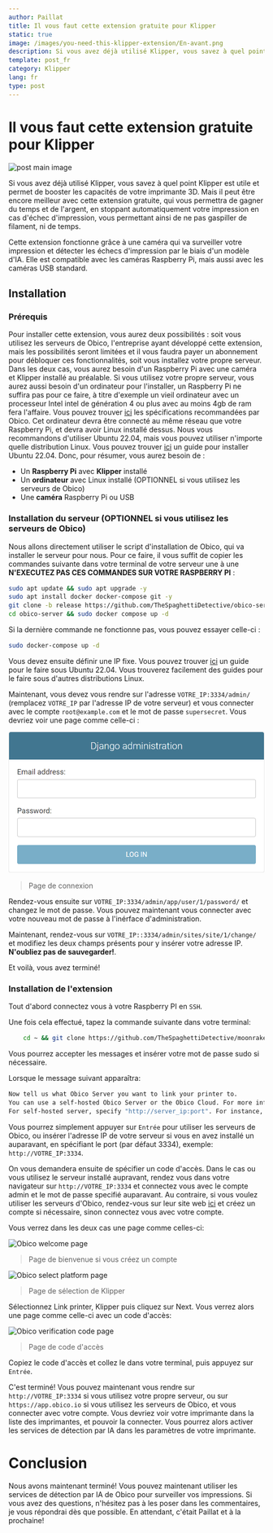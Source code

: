 ```yaml
---
author: Paillat
title: Il vous faut cette extension gratuite pour Klipper
static: true
image: /images/you-need-this-klipper-extension/En-avant.png
description: Si vous avez déjà utilisé Klipper, vous savez à quel point c'est utile. Mais il peut être encore meilleur avec cette extension gratuite.
template: post_fr
category: Klipper
lang: fr
type: post
---
```

# Il vous faut cette extension gratuite pour Klipper

<img src="<!-- image -->" alt="post main image" class="post-main-image">

Si vous avez déjà utilisé Klipper, vous savez à quel point Klipper est utile et permet de booster les capacités de votre imprimante 3D. Mais il peut être encore meilleur avec cette extension gratuite, qui vous permettra de gagner du temps et de l'argent, en stoppant automatiquement votre impression en cas d'échec d'impression, vous permettant ainsi de ne pas gaspiller de filament, ni de temps.

Cette extension fonctionne grâce à une caméra qui va surveiller votre impression et détecter les échecs d'impression par le biais d'un modèle d'IA. Elle est compatible avec les caméras Raspberry Pi, mais aussi avec les caméras USB standard.

## Installation

### Prérequis
Pour installer cette extension, vous aurez deux possibilités : soit vous utilisez les serveurs de Obico, l'entreprise ayant développé cette extension, mais les possibilités seront limitées et il vous faudra payer un abonnement pour débloquer ces fonctionnalités, soit vous installez votre propre serveur. Dans les deux cas, vous aurez besoin d'un Raspberry Pi avec une caméra et Klipper installé au préalable. Si vous utilisez votre propre serveur, vous aurez aussi besoin d'un ordinateur pour l'installer, un Raspberry Pi ne suffira pas pour ce faire, à titre d'exemple un vieil ordinateur avec un processeur Intel intel de génération 4 ou plus avec au moins 4gb de ram fera l'affaire. Vous pouvez trouver [ici](https://obico.io/docs/server-guides/hardware-requirements/) les spécifications recommandées par Obico. Cet ordinateur devra être connecté au même réseau que votre Raspberry Pi, et devra avoir Linux installé dessus. Nous vous recommandons d'utiliser Ubuntu 22.04, mais vous pouvez utiliser n'importe quelle distribution Linux. Vous pouvez trouver [ici](https://lecrabeinfo.net/installer-ubuntu-22-04-lts-le-guide-complet.html) un guide pour installer Ubuntu 22.04.
Donc, pour résumer, vous aurez besoin de :
- Un **Raspberry Pi** avec **Klipper** installé
- Un **ordinateur** avec Linux installé (OPTIONNEL si vous utilisez les serveurs de Obico)
- Une **caméra** Raspberry Pi ou USB

### Installation du serveur (OPTIONNEL si vous utilisez les serveurs de Obico)
Nous allons directement utiliser le script d'installation de Obico, qui va installer le serveur pour nous. Pour ce faire, il vous suffit de copier les commandes suivante dans votre terminal de votre serveur une à une  **N'EXECUTEZ PAS CES COMMANDES SUR VOTRE RASPBERRY PI** :

```bash
sudo apt update && sudo apt upgrade -y
sudo apt install docker docker-compose git -y
git clone -b release https://github.com/TheSpaghettiDetective/obico-server.git
cd obico-server && sudo docker compose up -d
```

Si la dernière commande ne fonctionne pas, vous pouvez essayer celle-ci :
```bash
sudo docker-compose up -d
```

Vous devez ensuite définir une IP fixe. Vous pouvez trouver [ici](https://encause.fr/comment-configurer-une-adresse-ip-statique-sur-ubuntu-22-04-lts-et-22-10/) un guide pour le faire sous Ubuntu 22.04. Vous trouverez facilement des guides pour le faire sous d'autres distributions Linux.

Maintenant, vous devez vous rendre sur l'adresse `VOTRE_IP:3334/admin/` (remplacez `VOTRE_IP` par l'adresse IP de votre serveur) et vous connecter avec le compte `root@example.com` et le mot de passe `supersecret`. Vous devriez voir une page comme celle-ci :

<div class="images">
<div class="image">
<img src="/images/you-need-this-klipper-extension/DJANGO_LOGIN.png" alt="Django login page">
<blockquote class="image-caption">Page de connexion</blockquote>
</div>
</div>

Rendez-vous ensuite sur `VOTRE_IP:3334/admin/app/user/1/password/` et changez le mot de passe. Vous pouvez maintenant vous connecter avec votre nouveau mot de passe à l'inérface d'administration.

Maintenant, rendez-vous sur `VOTRE_IP::3334/admin/sites/site/1/change/` et modifiez les deux champs présents pour y insérer votre adresse IP. **N'oubliez pas de sauvegarder!**.

Et voilà, vous avez terminé!

### Installation de l'extension

Tout d'abord connectez vous à votre Raspberry PI en `SSH`.

Une fois cela effectué, tapez la commande suivante dans votre terminal:

```bash
    cd ~ && git clone https://github.com/TheSpaghettiDetective/moonraker-obico.git && cd moonraker-obico && ./install.sh
```

Vous pourrez accepter les messages et insérer votre mot de passe sudo si nécessaire.

Lorsque le message suivant apparaîtra:
```bash
Now tell us what Obico Server you want to link your printer to.
You can use a self-hosted Obico Server or the Obico Cloud. For more information, please visit: https://obico.io.
For self-hosted server, specify "http://server_ip:port". For instance, http://192.168.0.5:3334.
```

Vous pourrez simplement appuyer sur `Entrée` pour utiliser les serveurs de Obico, ou insérer l'adresse IP de votre serveur si vous en avez installé un auparavant, en spécifiant le port (par défaut 3334), exemple: `http://VOTRE_IP:3334`.

On vous demandera ensuite de spécifier un code d'accès. Dans le cas ou vous utilisez le serveur installé aupravant, rendez vous dans votre navigateur sur `http://VOTRE_IP:3334` et connectez vous avec le compte admin et le mot de passe specifié auparavant. Au contraire, si vous voulez utiliser les serveurs d'Obico, rendez-vous sur leur site web [ici](https://app.obico.io/accounts/signup/) et créez un compte si nécessaire, sinon connectez vous avec votre compte.

Vous verrez dans les deux cas une page comme celles-ci:

<div class="images">
<div class="image">
    <img src="https://www.obico.io/assets/images/welcome-web-0df98f779b3afdaf66556e3fbce5f386.jpg" alt="Obico welcome page">
    <blockquote class="image-caption">Page de bienvenue si vous créez un compte</blockquote>
</div>
<div class="image">
    <img src="https://www.obico.io/img/user-guides/setupguide/select-platform-web.jpg" alt="Obico select platform page">
    <blockquote class="image-caption">Page de sélection de Klipper</blockquote>
</div>
</div>

Sélectionnez Link printer, Klipper puis cliquez sur Next. Vous verrez alors une page comme celle-ci avec un code d'accès:

<div class="images">
<div class="image">
    <img src="https://www.obico.io/img/user-guides/setupguide/klipper-verification-code-web.jpg" alt="Obico verification code page">
    <blockquote class="image-caption">Page de code d'accès</blockquote>
</div>
</div>

Copiez le code d'accès et collez le dans votre terminal, puis appuyez sur `Entrée`.

C'est terminé! Vous pouvez maintenant vous rendre sur `http://VOTRE_IP:3334` si vous utilisez votre propre serveur, ou sur `https://app.obico.io` si vous utilisez les serveurs de Obico, et vous connecter avec votre compte. Vous devriez voir votre imprimante dans la liste des imprimantes, et pouvoir la connecter. Vous pourrez alors activer les services de détection par IA dans les paramètres de votre imprimante.

# Conclusion

Nous avons maintenant terminé! Vous pouvez maintenant utiliser les services de détection par IA de Obico pour surveiller vos impressions. Si vous avez des questions, n'hésitez pas à les poser dans les commentaires, je vous répondrai dès que possible. En attendant, c'était Paillat et à la prochaine!